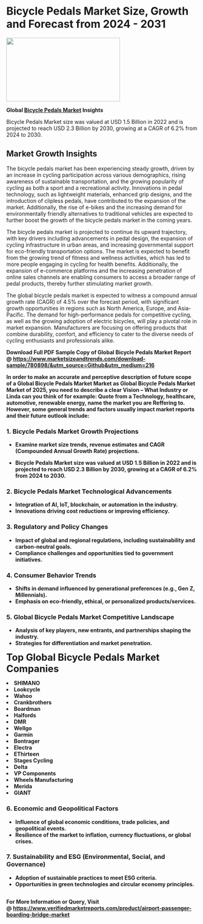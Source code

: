 <H1>Bicycle Pedals Market Size, Growth and Forecast from 2024 - 2031</H1><img class="aligncenter size-medium wp-image-584254" src="https://thirdeyenews.in/wp-content/uploads/2024/09/Global-Market-Research-300x168.jpeg" alt="" width="300" height="168" /><p><strong>Global&nbsp;<a href="https://www.marketsizeandtrends.com/download-sample/780898/&amp;utm_source=Github&utm_medium=216">Bicycle Pedals Market</a> Insights</strong></p><p>Bicycle Pedals Market size was valued at USD 1.5 Billion in 2022 and is projected to reach USD 2.3 Billion by 2030, growing at a CAGR of 6.2% from 2024 to 2030.</p><p><h2>Market Growth Insights</h2> <p>The bicycle pedals market has been experiencing steady growth, driven by an increase in cycling participation across various demographics, rising awareness of sustainable transportation, and the growing popularity of cycling as both a sport and a recreational activity. Innovations in pedal technology, such as lightweight materials, enhanced grip designs, and the introduction of clipless pedals, have contributed to the expansion of the market. Additionally, the rise of e-bikes and the increasing demand for environmentally friendly alternatives to traditional vehicles are expected to further boost the growth of the bicycle pedals market in the coming years.</p> <p><strong></strong></p> <p>The bicycle pedals market is projected to continue its upward trajectory, with key drivers including advancements in pedal design, the expansion of cycling infrastructure in urban areas, and increasing governmental support for eco-friendly transportation options. The market is expected to benefit from the growing trend of fitness and wellness activities, which has led to more people engaging in cycling for health benefits. Additionally, the expansion of e-commerce platforms and the increasing penetration of online sales channels are enabling consumers to access a broader range of pedal products, thereby further stimulating market growth.</p> <p>The global bicycle pedals market is expected to witness a compound annual growth rate (CAGR) of 4.5% over the forecast period, with significant growth opportunities in regions such as North America, Europe, and Asia-Pacific. The demand for high-performance pedals for competitive cycling, as well as the growing adoption of electric bicycles, will play a pivotal role in market expansion. Manufacturers are focusing on offering products that combine durability, comfort, and efficiency to cater to the diverse needs of cycling enthusiasts and professionals alike.</p> <p><strong></p><p><span class=""><strong>Download Full PDF Sample Copy of Global Bicycle Pedals Market Report</strong> @ <a href="https://www.marketsizeandtrends.com/download-sample/780898/&amp;utm_source=Github&utm_medium=216" target="_blank">https://www.marketsizeandtrends.com/download-sample/780898/&amp;utm_source=Github&utm_medium=216</a></span></p><p>In order to make an accurate and perceptive description of future scope of a Global&nbsp;Bicycle Pedals Market Market as Global&nbsp;Bicycle Pedals Market Market of 2025, you need to describe a clear Vision &ndash; What Industry or Linda can you think of for example: Quote from a Technology, healthcare, automotive, renewable energy, name the market you are Reffering to. However, some general trends and factors usually impact market reports and their future outlook include:</p><h3>1.&nbsp;<strong>Bicycle Pedals Market Growth Projections</strong></h3><ul><li>Examine market size trends, revenue estimates and CAGR (Compounded Annual Growth Rate) projections.</li><li><p>Bicycle Pedals Market size was valued at USD 1.5 Billion in 2022 and is projected to reach USD 2.3 Billion by 2030, growing at a CAGR of 6.2% from 2024 to 2030.</p></li></ul><h3>2.&nbsp;<strong>Bicycle Pedals Market Technological Advancements</strong></h3><ul><li>Integration of AI, IoT, blockchain, or automation in the industry.</li><li>Innovations driving cost reductions or improving efficiency.</li></ul><h3>3.&nbsp;<strong>Regulatory and Policy Changes</strong></h3><ul><li>Impact of global and regional regulations, including sustainability and carbon-neutral goals.</li><li>Compliance challenges and opportunities tied to government initiatives.</li></ul><h3>4.&nbsp;<strong>Consumer Behavior Trends</strong></h3><ul><li>Shifts in demand influenced by generational preferences (e.g., Gen Z, Millennials).</li><li>Emphasis on eco-friendly, ethical, or personalized products/services.</li></ul><h3>5.&nbsp;<strong>Global Bicycle Pedals Market Competitive Landscape</strong></h3><ul><li>Analysis of key players, new entrants, and partnerships shaping the industry.</li><li>Strategies for differentiation and market penetration.</li></ul><p data-pm-slice="1 1 []"><span style="color: inherit; font-family: inherit; font-size: 25px;">Top Global Bicycle Pedals Market Companies</span></p><div class="" data-test-id=""><p><li>SHIMANO</li><li> Lookcycle</li><li> Wahoo</li><li> Crankbrothers</li><li> Boardman</li><li> Halfords</li><li> DMR</li><li> Wellgo</li><li> Garmin</li><li> Bontrager</li><li> Electra</li><li> EThirteen</li><li> Stages Cycling</li><li> Delta</li><li> VP Components</li><li> Wheels Manufacturing</li><li> Merida</li><li> GIANT</li></p></div><h3>6.&nbsp;<strong>Economic and Geopolitical Factors</strong></h3><ul><li>Influence of global economic conditions, trade policies, and geopolitical events.</li><li>Resilience of the market to inflation, currency fluctuations, or global crises.</li></ul><h3>7.&nbsp;<strong>Sustainability and ESG (Environmental, Social, and Governance)</strong></h3><ul><li>Adoption of sustainable practices to meet ESG criteria.</li><li>Opportunities in green technologies and circular economy principles.</li></ul><h2><strong style="font-size: 14px;">For More Information or Query, Visit @&nbsp;</strong><a style="background-color: #ffffff; font-size: 14px;" href="https://www.marketsizeandtrends.com/report/bicycle-pedals-market/" target="_blank">https://www.verifiedmarketreports.com/product/airport-passenger-boarding-bridge-market</a></h2>
